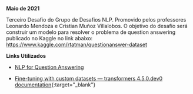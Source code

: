 **Maio de 2021**

Terceiro Desafio do Grupo de Desafios NLP. Promovido pelos professores Leonardo Mendoza e Cristian Muñoz Villalobos. O objetivo do desafio será construir um modelo para resolver o problema de question answering publicado no Kaggle no link abaixo: https://www.kaggle.com/rtatman/questionanswer-dataset



**Links Utilizados**

- [NLP for Question Answering](https://qa.fastforwardlabs.com/)

- [Fine-tuning with custom datasets — transformers 4.5.0.dev0 documentation](https://huggingface.co/transformers/custom_datasets.html#question-answering-with-squad-2-0){:target="_blank"}

  


